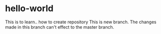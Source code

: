# hello-world
This is to learn.. how to create repository
This is new branch. The changes made in this branch can't effect to the master branch.
